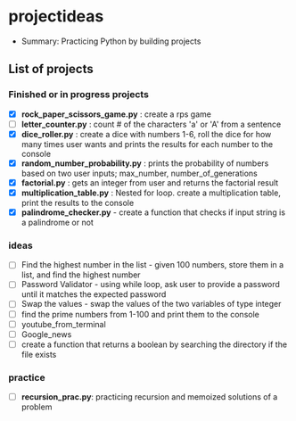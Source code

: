 # projectideas
- Summary: Practicing Python by building projects 


## List of projects

### Finished or in progress projects
- [x] **rock_paper_scissors_game.py** : create a rps game 
- [ ] **letter_counter.py** : count # of the characters 'a' or 'A' from a sentence  
- [x] **dice_roller.py** : create a dice with numbers 1-6, roll the dice for how many times user wants and prints the results for each number to the console 
- [x] **random_number_probability.py** : prints the probability of numbers based on two user inputs; max_number, number_of_generations
- [x] **factorial.py** : gets an integer from user and returns the factorial result 
- [x] **multiplication_table.py** : Nested for loop. create a multiplication table, print the results to the console
- [x] **palindrome_checker.py** - create a function that checks if input string is a palindrome or not

### ideas

- [ ] Find the highest number in the list - given 100 numbers, store them in a list, and find the highest number
- [ ] Password Validator - using while loop, ask user to provide a password until it matches the expected password
- [ ] Swap the values - swap the values of the two variables of type integer
- [ ] find the prime numbers from 1-100 and print them to the console
- [ ] youtube_from_terminal
- [ ] Google_news
- [ ] create a function that returns a boolean by searching the directory if the file exists
### practice
- [ ] **recursion_prac.py**: practicing recursion and memoized solutions of a problem
